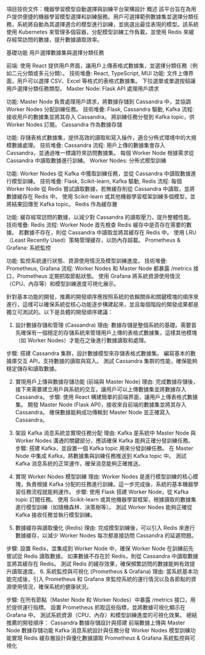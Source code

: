 項目技術文件：機器學習模型自動選擇與訓練平台架構設計
概述
該平台旨在為用戶提供便捷的機器學習模型選擇和訓練服務。用戶可選擇範例數據集並選擇分類任務，系統將自動為其選擇適合的模型進行訓練，並挑選出最佳表現的模型。該系統使用 Kubernetes 來管理多個容器，分配模型訓練工作負載，並使用 Redis 來緩存經常訪問的數據，提升數據讀取效率。

基礎功能
用戶選擇數據集與選擇分類任務

前端: 使用 React 提供用戶界面，讓用戶上傳表格式數據集，並選擇分類任務（例如二元分類或多元分類）。
技術堆疊: React, TypeScript, MUI
功能:
文件上傳界面，用戶可以選擇 CSV、Excel 等格式的表格式數據集。
下拉選單或單選按鈕讓用戶選擇分類任務類型。
Master Node: Flask API 處理用戶請求

功能: Master Node 負責處理用戶請求，將數據存儲到 Cassandra 中，並協調 Worker Nodes 分配訓練任務。
技術堆疊: Flask, Cassandra 驅動, Kafka
流程:
接收用戶的數據集並將其存入 Cassandra。
將訓練任務分發到 Kafka topic，供 Worker Nodes 訂閱。
Cassandra 作為數據存儲

功能: 存儲表格式數據集，提供高效的讀取和寫入操作，適合分佈式環境中的大規模數據處理。
技術堆疊: Cassandra
流程:
用戶上傳的數據集會存入 Cassandra，並通過唯一標識符來訪問數據集。
每個 Worker Node 根據需求從 Cassandra 中讀取數據進行訓練。
Worker Nodes: 分佈式模型訓練

功能: Worker Nodes 從 Kafka 中獲取訓練任務，並從 Cassandra 中讀取數據進行模型訓練。
技術堆疊: Flask, Scikit-learn, Kafka 驅動, Redis
流程:
每個 Worker Node 從 Redis 嘗試讀取數據，若無緩存則從 Cassandra 中讀取，並將數據緩存在 Redis 中。
使用 Scikit-learn 或其他機器學習框架訓練多個模型，並將結果回傳至 Kafka topic。
Redis 作為緩存層

功能: 緩存經常訪問的數據，以減少對 Cassandra 的讀取壓力，提升整體性能。
技術堆疊: Redis
流程:
Worker Node 首先檢查 Redis 緩存中是否存在需要的數據。
若數據不存在，則從 Cassandra 中讀取並將其緩存在 Redis 中。
使用 LRU（Least Recently Used）策略管理緩存，以防內存超載。
Prometheus & Grafana: 系統監控

功能: 監控系統運行狀態、資源使用情況及模型訓練進度。
技術堆疊: Prometheus, Grafana
流程:
Worker Nodes 和 Master Node 都暴露 /metrics 接口，Prometheus 定期抓取節點狀態。
使用 Grafana 將系統資源使用情況（CPU、內存等）和模型訓練進度可視化展示。


針對基本功能的開發，推薦的開發順序應按照系統的依賴關係和關鍵模塊的順序來進行，這樣可以確保系統從核心功能逐步構建起來，並且每個階段的開發成果都是獨立可測試的。以下是具體的開發順序建議：

1. 設計數據存儲和管理 (Cassandra)
理由: 數據存儲是整個系統的基礎。需要首先確保有一個穩定的存儲系統來管理用戶上傳的表格式數據集，這樣其他模塊（如 Worker Nodes）才能在之後進行數據讀取和處理。

步驟:
搭建 Cassandra 集群，設計數據模型來存儲表格式數據集。
編寫基本的數據庫交互 API，支持數據的讀取與寫入。
測試 Cassandra 集群的性能，確保能夠穩定儲存和讀取數據。



2. 實現用戶上傳與數據存儲功能 (前端與 Master Node)
理由: 完成數據存儲後，接下來需要建立用戶與系統的交互，讓用戶可以上傳數據集並將數據存入 Cassandra。
步驟:
使用 React 構建簡單的前端界面，讓用戶上傳表格式數據集。
開發 Master Node (Flask API)，接收來自前端的數據集並將其存入 Cassandra。
確保數據能夠成功傳輸到 Master Node 並正確寫入 Cassandra。



3. 架設 Kafka 消息系統並實現任務分配
理由: Kafka 是系統中 Master Node 與 Worker Nodes 溝通的關鍵部分，應該確保 Kafka 能夠正確分發訓練任務。
步驟:
搭建 Kafka，並設置一個 Kafka topic 用來分發訓練任務。
在 Master Node 中集成 Kafka，將數據集與訓練任務推送到 Kafka topic 中。
測試 Kafka 消息系統的正常運作，確保消息能夠正確推送。



4. 實現 Worker Nodes 模型訓練
理由: Worker Nodes 是進行模型訓練的核心模塊，負責根據 Kafka 分配的任務進行訓練。這一步完成後，系統的基本機器學習任務流程就能夠運作。
步驟:
使用 Flask 搭建 Worker Node，從 Kafka topic 訂閱任務。
使用 Scikit-learn 或其他機器學習框架，根據讀取的數據集進行模型訓練（如隨機森林、決策樹等）。
測試 Worker Nodes 能夠正確從 Kafka 接收任務並執行模型訓練。
5. 數據緩存與讀取優化 (Redis)
理由: 完成模型訓練後，可以引入 Redis 來進行數據緩存，以減少 Worker Nodes 每次都直接訪問 Cassandra 的延遲問題。

步驟:
設置 Redis，並集成到 Worker Node 中，確保 Worker Node 在訓練前先嘗試從 Redis 讀取數據。
如果數據不存在於 Redis，則從 Cassandra 中讀取數據並將其緩存在 Redis。
測試 Redis 的緩存效果，確保頻繁訪問的數據能夠有效提升讀取速度。
6. 系統監控與可視化 (Prometheus & Grafana)
理由: 當系統基本功能完成後，引入 Prometheus 和 Grafana 來監控系統的運行情況以及各節點的資源使用情況，確保系統的健康狀況。

步驟:
在所有節點（Master Node 和 Worker Nodes）中暴露 /metrics 接口，用於提供運行指標。
設置 Prometheus 抓取這些指標，並將數據可視化顯示在 Grafana 中。
測試系統資源（CPU、內存）和模型訓練進度的可視化效果。
總結
推薦的開發順序：
Cassandra 數據存儲設計與搭建
前端數據上傳與 Master Node 數據存儲功能
Kafka 消息系統設計與任務分發
Worker Nodes 模型訓練功能實現
Redis 緩存層設計與優化數據讀取
Prometheus & Grafana 系統監控與可視化